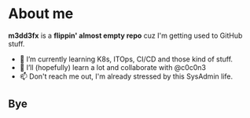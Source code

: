 # About me

**m3dd3fx** is a **flippin' almost empty repo** cuz I'm getting used to GitHub stuff.

- 🌱 I’m currently learning K8s, ITOps, CI/CD and those kind of stuff.
- 👯 I’ll (hopefully) learn a lot and collaborate with @c0c0n3
- 📫 Don't reach me out, I'm already stressed by this SysAdmin life.

## Bye

